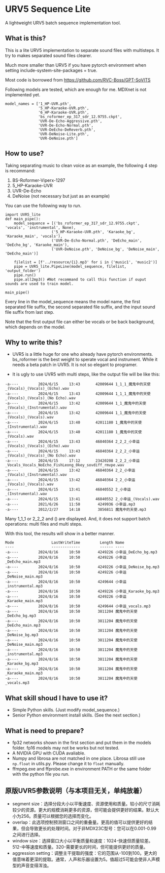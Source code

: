 # URV5 Sequence Lite
 A lightweight URV5 batch sequence implementation tool.

## What is this?
This is a lite URV5 implementation to separate sound files with multisteps. It try to makes separated sound files clearer.

Much more smaller than URV5 if you have pytorch environment when setting include-system-site-packages = true.

Most code is borrowed from https://github.com/RVC-Boss/GPT-SoVITS

Following models are tested, which are enough for me. MDXnet is not implemented yet.
```
model_names = ['1_HP-UVR.pth',
               '5_HP-Karaoke-UVR.pth',
               '6_HP-Karaoke-UVR.pth',
               'bs_roformer_ep_317_sdr_12.9755.ckpt',
               'UVR-De-Echo-Aggressive.pth',
               'UVR-De-Echo-Normal.pth',
               'UVR-DeEcho-DeReverb.pth',
               'UVR-DeNoise-Lite.pth',
               'UVR-DeNoise.pth']
```

## How to use?
Taking separating music to clean voice as an example, the following 4 step is recommand:
1. BS-Roformer-Viperx-1297
2. 5_HP-Karaoke-UVR
3. UVR-De-Echo
4. DeNoise (not necessary but just as an example)

You can use the following way to run.
```Python3
import UVR5_lite
def main_pipe():
    model_sequence = [('bs_roformer_ep_317_sdr_12.9755.ckpt', 'vocals', 'instrumental', None),
                     ('5_HP-Karaoke-UVR.pth', 'Karaoke_bg', 'Karaoke_main', 'vocals'),
                     ('UVR-De-Echo-Normal.pth', 'DeEcho_main', 'DeEcho_bg', 'Karaoke_main'),
                     ('UVR-DeNoise.pth', 'DeNoise_bg', 'DeNoise_main', 'DeEcho_main')]                  
                  
    filelist = [f'../resource/{i}.mp3' for i in ('music1', 'music2')]
    pipe = UVR5_lite.PipeLine(model_sequence, filelist, 'output_folder')
    pipe.run()
    pipe.all2mp3() #Not recommand to call this function if ouput sounds are used to train model.

main_pipe()
```
Every line in the model_sequence means the model name, the first separated file suffix, the second separated file suffix, and the input sound file suffix from last step.

Note that the first output file can either be vocals or be back background, which depends on the model. 

## Why to write this?

- UVR5 is a little huge for one who already have pytorch environments. bs_roformer is the best weight to sperate vocal and instrument. While it needs a beta patch in UVR5. It is not so elegant to programer.

- It is ugly to use UVR5 with multi steps, like the output file will be like this:
```
-a----         2024/6/15     13:43       42009644 1_1_1_魔鬼中的天使_(Vocals)_(Vocals)_(Echo).wav
-a----         2024/6/15     13:43       42009644 1_1_1_魔鬼中的天使_(Vocals)_(Vocals)_(No Echo).wav
-a----         2024/6/15     13:42       42009644 1_1_魔鬼中的天使_(Vocals)_(Instrumental).wav
-a----         2024/6/15     13:42       42009644 1_1_魔鬼中的天使_(Vocals)_(Vocals).wav
-a----         2024/6/15     13:40       42011180 1_魔鬼中的天使_(Instrumental).wav
-a----         2024/6/15     13:40       42011180 1_魔鬼中的天使_(Vocals).wav
-a----         2024/6/15     13:43       46840364 2_2_2_小幸运_(Vocals)_(Vocals)_(Echo).wav
-a----         2024/6/15     13:43       46840364 2_2_2_小幸运_(Vocals)_(Vocals)_(No Echo).wav
-a----         2024/6/15     17:12       23420208 2_2_2_小幸运_Vocals_Vocals_NoEcho_FishLeong_0key_sovdiff_rmvpe.wav
-a----         2024/6/15     13:42       46840364 2_2_小幸运_(Vocals)_(Instrumental).wav
-a----         2024/6/15     13:42       46840364 2_2_小幸运_(Vocals)_(Vocals).wav
-a----         2024/6/15     13:41       46840552 2_小幸运_(Instrumental).wav
-a----         2024/6/15     13:41       46840552 2_小幸运_(Vocals).wav
-a----         2021/6/26     11:50        4249936 小幸运.mp3
-a----         2012/2/27     14:18        3856811 魔鬼中的天使.mp3
```
Many 1_1_1 or 2_2_2 and () are displayed. And, it does not support batch operations: multi files and multi steps.

With this tool, the results will show in a better manner.
```
Mode                 LastWriteTime         Length Name
----                 -------------         ------ ----
-a----         2024/8/16     10:50        4249226 小幸运_DeEcho_bg.mp3
-a----         2024/8/16     10:50        4249226 小幸运_DeEcho_main.mp3
-a----         2024/8/16     10:50        4249226 小幸运_DeNoise_bg.mp3
-a----         2024/8/16     10:50        4249226 小幸运_DeNoise_main.mp3
-a----         2024/8/16     10:50        4249644 小幸运_instrumental.mp3
-a----         2024/8/16     10:50        4249226 小幸运_Karaoke_bg.mp3
-a----         2024/8/16     10:50        4249226 小幸运_Karaoke_main.mp3
-a----         2024/8/16     10:50        4249644 小幸运_vocals.mp3
-a----         2024/8/16     10:50        3811204 魔鬼中的天使_DeEcho_bg.mp3
-a----         2024/8/16     10:50        3811204 魔鬼中的天使_DeEcho_main.mp3
-a----         2024/8/16     10:50        3811204 魔鬼中的天使_DeNoise_bg.mp3
-a----         2024/8/16     10:50        3811204 魔鬼中的天使_DeNoise_main.mp3
-a----         2024/8/16     10:50        3811204 魔鬼中的天使_instrumental.mp3
-a----         2024/8/16     10:50        3811204 魔鬼中的天使_Karaoke_bg.mp3
-a----         2024/8/16     10:50        3811204 魔鬼中的天使_Karaoke_main.mp3
-a----         2024/8/16     10:50        3811204 魔鬼中的天使_vocals.mp3
```

## What skill shoud I have to use it?
- Simple Python skills. (Just modify model_sequence.)
- Senior Python environment install skills. (See the next section.)

## What is need to prepare?
- fp32 networks shown in the first section and put them in the models folder. fp16 models may not be works but not tested. 
- A NVIDIA GPU with CUDA avaliable.
- Numpy and librosa are not matched in one place. Librosa still use `np.float` in utils.py. Please change it to `float` manually.
- ffmpeg.exe and ffprobe.exe in environment PATH or the same folder with the python file you run.

## 原版UVR5参数说明（与本项目无关，单纯放着）
- segment size：选择分段大小以平衡速度、资源使用和质量。较小的尺寸消耗较少的资源。更大的规模消耗更多的资源，但可能会提供更好的结果。默认大小为256。质量可以根据您的选择而变化。
- overlap：此选项控制预测窗口之间的重叠量。更高的值可以提供更好的结果，但会导致更长的处理时间。对于非MDX23C型号：您可以在0.001-0.99之间进行选择。
- window size：选择窗口大小以平衡质量和速度：1024-快速但质量较差。512-中等速度和质量。320-需要更长的时间，但可能提供更好的质量。
- aggression setting：调整主干提取的强度：它的范围从-100到100。更大的值意味着更深的提取。通常，人声和乐器设置为5。值超过5可能会使非人声模型的声音变得浑浊。